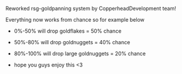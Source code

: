 Reworked rsg-goldpanning system by CopperheadDevelopment team!

Everything now works from chance so for example below
- 0%-50% will drop goldflakes  = 50% chance 
- 50%-80% will drop goldnuggets  = 40% chance
- 80%-100% will drop large goldnuggets  = 20% chance

- hope you guys enjoy this <3
